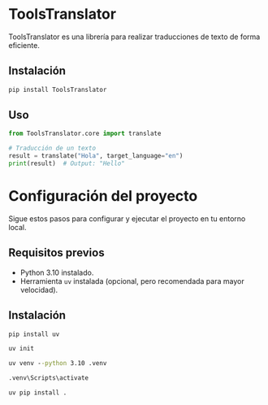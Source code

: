 # ToolsTranslator

ToolsTranslator es una librería para realizar traducciones de texto de forma eficiente.

## Instalación
```bash
pip install ToolsTranslator
```

## Uso
```python
from ToolsTranslator.core import translate

# Traducción de un texto
result = translate("Hola", target_language="en")
print(result)  # Output: "Hello"
```

# Configuración del proyecto

Sigue estos pasos para configurar y ejecutar el proyecto en tu entorno local.

## Requisitos previos

- Python 3.10 instalado.
- Herramienta `uv` instalada (opcional, pero recomendada para mayor velocidad).

## Instalación

``` cmd | powershell
pip install uv
```

``` cmd | powershell
uv init
```

``` cmd | powershell
uv venv --python 3.10 .venv
```

``` cmd | powershell
.venv\Scripts\activate 
```

``` cmd | powershell
uv pip install .
```
